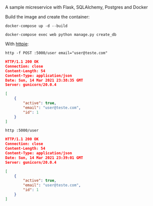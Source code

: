 A sample micreservice with Flask, SQLAlchemy, Postgres and Docker


Build the image and create the container:

``` shell
docker-compose up -d --build
```

``` shell
docker-compose exec web python manage.py create_db
```

With [httpie](https://httpie.io/):

``` shell
http -f POST :5000/user email="user@teste.com"
```

``` json
HTTP/1.1 200 OK
Connection: close
Content-Length: 54
Content-Type: application/json
Date: Sun, 14 Mar 2021 23:38:35 GMT
Server: gunicorn/20.0.4

[
    {
        "active": true,
        "email": "user@teste.com",
        "id": 1
    }
]
```


``` shell
http :5000/user
```

``` json
HTTP/1.1 200 OK
Connection: close
Content-Length: 54
Content-Type: application/json
Date: Sun, 14 Mar 2021 23:39:01 GMT
Server: gunicorn/20.0.4

[
    {
        "active": true,
        "email": "user@teste.com",
        "id": 1
    }
]
```